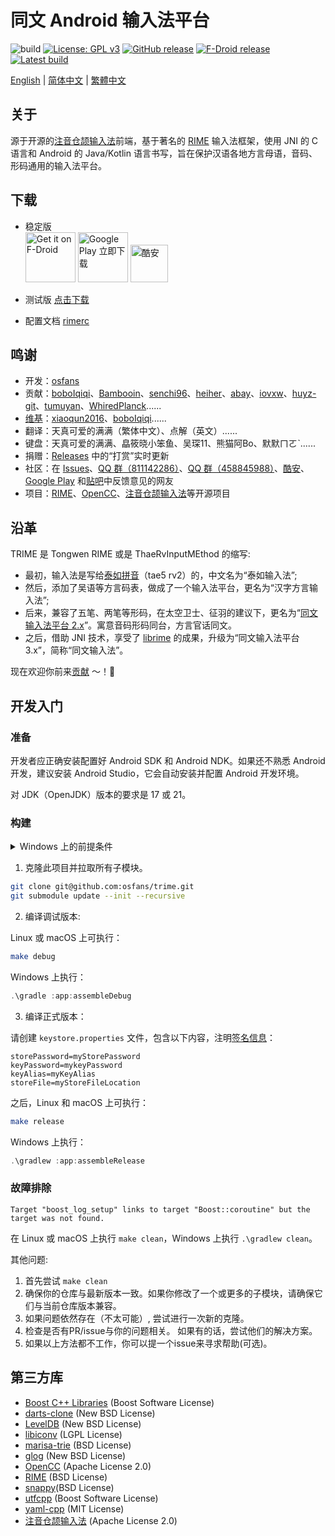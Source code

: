 # 同文 Android 输入法平台
![build](https://github.com/osfans/trime/actions/workflows/commit-ci.yml/badge.svg?branch=develop)
[![License: GPL v3](https://img.shields.io/badge/License-GPL%20v3-blue.svg)](https://www.gnu.org/licenses/gpl-3.0)
[![GitHub release](https://img.shields.io/github/release/osfans/trime.svg)](https://github.com/osfans/trime/releases)
[![F-Droid release](https://img.shields.io/f-droid/v/com.osfans.trime.svg)](https://f-droid.org/packages/com.osfans.trime)
[![Latest build](https://img.shields.io/github/last-commit/osfans/trime.svg)](http://osfans.github.io/trime/)

[English](README.md) | [简体中文](README_sc.md) | [繁體中文](README_tc.md)

## 关于

源于开源的[注音仓颉输入法]前端，基于著名的 [RIME] 输入法框架，使用 JNI 的 C 语言和 Android 的 Java/Kotlin 语言书写，旨在保护汉语各地方言母语，音码、形码通用的输入法平台。

## 下载
- 稳定版 <br>
[<img alt='Get it on F-Droid' src='https://fdroid.gitlab.io/artwork/badge/get-it-on.png' height='80px'/>](https://f-droid.org/packages/com.osfans.trime)
[<img alt='Google Play 立即下载' src='https://play.google.com/intl/en_us/badges/images/generic/zh-cn_badge_web_generic.png' height='80px'/>](https://play.google.com/store/apps/details?id=com.osfans.trime)
[<img alt='酷安' src='https://static.coolapk.com/static/web/v8/img/icon.png' height='60px'/>](https://www.coolapk.com/apk/com.osfans.trime)

- 测试版 [点击下载](https://github.com/osfans/trime/actions)

- 配置文档 [rimerc](https://github.com/Bambooin/rimerc)

## 鸣谢
- 开发：[osfans](https://github.com/osfans)
- 贡献：[boboIqiqi](https://github.com/boboIqiqi)、[Bambooin](https://github.com/Bambooin)、[senchi96](https://github.com/senchi96)、[heiher](https://github.com/heiher)、[abay](https://github.com/a342191555)、[iovxw](https://github.com/iovxw)、[huyz-git](https://github.com/huyz-git)、[tumuyan](https://github.com/tumuyan)、[WhiredPlanck](https://github.com/WhiredPlanck)......
- [维基](https://github.com/osfans/trime/wiki)：[xiaoqun2016](https://github.com/xiaoqun2016)、[boboIqiqi](https://github.com/boboIqiqi)......
- 翻译：天真可爱的满满（繁体中文）、点解（英文）......
- 键盘：天真可爱的满满、皛筱晓小笨鱼、吴琛11、熊猫阿Bo、默默ㄇㄛˋ......
- 捐赠：[Releases](https://github.com/osfans/trime/releases) 中的“打赏”实时更新
- 社区：在 [Issues](https://github.com/osfans/trime/issues)、[QQ 群（811142286）](https://jq.qq.com/?_wv=1027&k=AXdR80HN)、[QQ 群（458845988）](https://jq.qq.com/?_wv=1027&k=n6xT4G3q)、[酷安](http://www.coolapk.com/apk/com.osfans.trime)、[Google Play](https://play.google.com/store/apps/details?id=com.osfans.trime) 和[贴吧](http://tieba.baidu.com/f?kw=rime)中反馈意见的网友
- 项目：[RIME]、[OpenCC]、[注音仓颉输入法]等开源项目

## 沿革
TRIME 是 Tongwen RIME 或是 ThaeRvInputMEthod 的缩写:

- 最初，输入法是写给[泰如拼音](http://taerv.nguyoeh.com/ime/)（tae5 rv2）的，中文名为“泰如输入法”;
- 然后，添加了吴语等方言码表，做成了一个输入法平台，更名为“汉字方言输入法”;
- 后来，兼容了五笔、两笔等形码，在太空卫士、征羽的建议下，更名为“[同文输入法平台 2.x](https://github.com/osfans/trime-legacy)”。寓意音码形码同台，方言官话同文。
- 之后，借助 JNI 技术，享受了 [librime](https://github.com/rime/librime) 的成果，升级为“同文输入法平台 3.x”，简称“同文输入法”。

现在欢迎你前来[贡献](CONTRIBUTING.md) ～！:tada:

## 开发入门

### 准备

开发者应正确安装配置好 Android SDK 和 Android NDK。如果还不熟悉 Android 开发，建议安装 Android Studio，它会自动安装并配置 Android 开发环境。

对 JDK（OpenJDK）版本的要求是 17 或 21。

### 构建

<details>
<summary>Windows 上的前提条件</summary>

当前构建配置会使构建过程中创建符号链接，开发者需要：

- 启用[开发者模式](https://learn.microsoft.com/zh-cn/windows/apps/get-started/enable-your-device-for-development) 以在无管理员权限的情况下创建符号链接。

- 启用 `git` 的符号链接支持：

    ```powershell
    git config --global core.symlinks true
    ```

如果无法或者不想启用上述设置也没关系。构建系统会自动在符号链接创建失败时使用复制代替。

</details>

1. 克隆此项目并拉取所有子模块。

```sh
git clone git@github.com:osfans/trime.git
git submodule update --init --recursive
```

2. 编译调试版本:

Linux 或 macOS 上可执行：

```bash
make debug
```

Windows 上执行：

```powershell
.\gradle :app:assembleDebug
```

3. 编译正式版本：

请创建 `keystore.properties` 文件，包含以下内容，注明[签名信息](https://developer.android.com/studio/publish/app-signing.html)：

```gradle.properties
storePassword=myStorePassword
keyPassword=mykeyPassword
keyAlias=myKeyAlias
storeFile=myStoreFileLocation
```

之后，Linux 和 macOS 上可执行：

```bash
make release
```

Windows 上执行：

```powershell
.\gradlew :app:assembleRelease
```

### 故障排除

```
Target "boost_log_setup" links to target "Boost::coroutine" but the target was not found.
```
在 Linux 或 macOS 上执行 `make clean`，Windows 上执行 `.\gradlew clean`。

其他问题:
1. 首先尝试 `make clean`
2. 确保你的仓库与最新版本一致。如果你修改了一个或更多的子模块，请确保它们与当前仓库版本兼容。
3. 如果问题依然存在（不太可能）, 尝试进行一次新的克隆。
4. 检查是否有PR/issue与你的问题相关。 如果有的话，尝试他们的解决方案。
5. 如果以上方法都不工作，你可以提一个issue来寻求帮助(可选)。

## 第三方库
- [Boost C++ Libraries](https://www.boost.org/) (Boost Software License)
- [darts-clone](https://github.com/s-yata/darts-clone) (New BSD License)
- [LevelDB](https://github.com/google/leveldb) (New BSD License)
- [libiconv](https://www.gnu.org/software/libiconv/) (LGPL License)
- [marisa-trie](https://github.com/s-yata/marisa-trie) (BSD License)
- [glog](https://github.com/google/glog) (New BSD License)
- [OpenCC](https://github.com/BYVoid/OpenCC) (Apache License 2.0)
- [RIME](https://rime.im) (BSD License)
- [snappy](https://github.com/google/snappy)(BSD License)
- [utfcpp](https://github.com/nemtrif/utfcpp) (Boost Software License)
- [yaml-cpp](https://github.com/jbeder/yaml-cpp) (MIT License)
- [注音仓颉输入法](https://code.google.com/p/android-traditional-chinese-ime/) (Apache License 2.0)

[注音仓颉输入法]: https://code.google.com/p/android-traditional-chinese-ime/
[RIME]: http://rime.im
[OpenCC]: https://github.com/BYVoid/OpenCC
